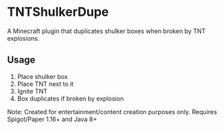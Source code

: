 # TNTShulkerDupe

A Minecraft plugin that duplicates shulker boxes when broken by TNT explosions.

## Usage
1. Place shulker box
2. Place TNT next to it
3. Ignite TNT
4. Box duplicates if broken by explosion

Note: Created for entertainment/content creation purposes only.
Requires Spigot/Paper 1.16+ and Java 8+
